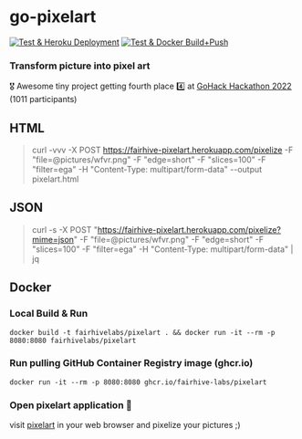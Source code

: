 # go-pixelart
[![Test & Heroku Deployment](https://github.com/fairhive-labs/go-pixelart/actions/workflows/heroku.yml/badge.svg)](https://github.com/fairhive-labs/go-pixelart/actions/workflows/heroku.yml)
[![Test & Docker Build+Push](https://github.com/fairhive-labs/go-pixelart/actions/workflows/docker.yml/badge.svg)](https://github.com/fairhive-labs/go-pixelart/actions/workflows/docker.yml)

### Transform picture into pixel art

:medal_military: Awesome tiny project getting fourth place :four: at [GoHack Hackathon 2022](https://twitter.com/golang/status/1545116451429818368?s=20&t=cohum9Kbf0n_kyHa8CiwWw) (1011 participants)

## HTML
> curl -vvv -X POST https://fairhive-pixelart.herokuapp.com/pixelize -F "file=@pictures/wfvr.png"  -F "edge=short" -F "slices=100" -F "filter=ega" -H "Content-Type: multipart/form-data" --output pixelart.html

## JSON
> curl -s -X POST "https://fairhive-pixelart.herokuapp.com/pixelize?mime=json" -F "file=@pictures/wfvr.png"  -F "edge=short" -F "slices=100" -F "filter=ega" -H "Content-Type: multipart/form-data" | jq

## Docker 

### Local Build & Run

`docker build -t fairhivelabs/pixelart . && docker run -it --rm -p 8080:8080 fairhivelabs/pixelart`

### Run pulling GitHub Container Registry image (ghcr.io)

`docker run -it --rm -p 8080:8080 ghcr.io/fairhive-labs/pixelart`

### Open pixelart application :rocket:

visit [pixelart](http://localhost:8080) in your web browser and pixelize your pictures ;)
